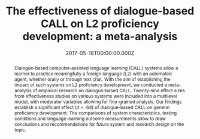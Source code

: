 ---
title: >-
  The effectiveness of dialogue-based CALL on L2 proficiency development: a
  meta-analysis
authors:
  - S. Bibauw
  - W. Van den Noortgate
  - T. François
  - P. Desmet
event: CALICO Conference 2017
location: 'Flagstaff, AZ, USA'
date: 2017-05-18T00:00:00.000Z
abstract: >-
  Dialogue-based computer-assisted language learning (CALL) systems allow a
  learner to practice meaningfully a foreign language (L2) with an automated
  agent, whether orally or through text chat. With the aim of establishing the
  impact of such systems on L2 proficiency development, we conducted a
  meta-analysis of empirical research on dialogue-based CALL. Twenty-nine effect
  sizes from effectiveness studies on various systems were included into a
  multilevel model, with moderator variables allowing for fine-grained analysis.
  Our findings establish a significant effect ($d = .64$) of dialogue-based CALL
  on general proficiency development. The comparisons of system characteristics,
  testing conditions and language learning outcome measurements allow to draw
  conclusions and recommendations for future system and research design on the
  topic.
tags:
  - dialogue-based CALL
  - meta-analysis

---